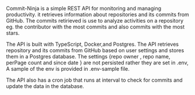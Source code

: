 Commit-Ninja is a simple REST API for monitoring and managing productivity. it retrieves information about repositories and its commits from GitHub. The commits retirieved is use to analyze activities on a repository eg. the contributor with the most commits and also commits with the most stars.

The API is built with TypeScript, Docker,and Postgres. The API retrieves repository and its commits from GitHub based on user settings and stores them in a Postgres database. The settings {repo owner , repo name, perPage count and since date } are not persisted rather they are set in .env, A sample of the env is provided in .env-sample file.

The API also has a cron job that runs at interval to check for commits and update the data in the database.
